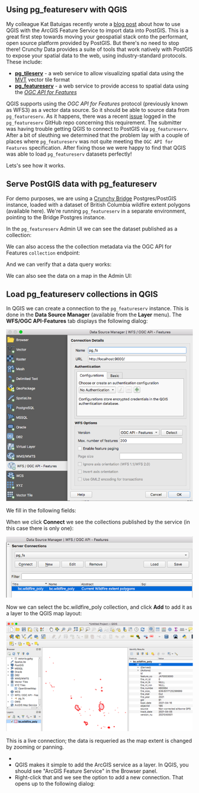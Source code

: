 ## Using pg_featureserv with QGIS

My colleague Kat Batuigas recently wrote a [blog post](https://blog.crunchydata.com/blog/arcgis-feature-service-to-postgis-the-qgis-way) about how to use QGIS with the ArcGIS Feature Service to import data into PostGIS.  This is a great first step towards moving your geospatial stack onto the performant, open source platform provided by PostGIS.  But there's no need to stop there!  Crunchy Data provides a suite of tools that work natively with PostGIS to expose your spatial data to the web, using industry-standard protocols.  These include:

* [**pg_tileserv**](https://github.com/CrunchyData/pg_tileserv) - a web service to allow visualizing spatial data using the [MVT](https://github.com/mapbox/vector-tile-spec) vector tile format
* [**pg_featureserv**](https://github.com/CrunchyData/pg_featureserv) - a web service to provide access to spatial data using the [*OGC API for Features*](http://docs.opengeospatial.org/is/17-069r3/17-069r3.html) 

QGIS supports using the *OGC API for Features* protocol (previously known as WFS3) as a vector data source.  So it should be able to source data from `pg_featureserv`.  As it happens, there was a recent [issue](https://github.com/CrunchyData/pg_featureserv/issues/63) logged in the `pg_featureserv` GitHub repo concerning this requirement.  The submitter was having trouble getting QGIS to connect to PostGIS via `pg_featureserv`.  After a bit of sleuthing we determined that the problem lay with a couple of places where `pg_featureserv` was not quite meeting the `OGC API for Features` specification.  After fixing those we were happy to find that QGIS was able to load `pg_featureserv` datasets perfectly!

Lets's see how it works. 

## Serve PostGIS data with pg_featureserv

For demo purposes, we are using a [Crunchy Bridge](https://www.crunchydata.com/products/crunchy-bridge/) Postgres/PostGIS instance, loaded with a dataset of British Columbia wildfire extent polygons (available here).  We're running `pg_featureserv` in a separate environment, pointing to the Bridge Postgres instance.

In the `pg_featureserv` Admin UI we can see the dataset published as a collection:


We can also access the the collection metadata via the OGC API for Features `collection` endpoint:

And we can verify that a data query works:

We can also see the data on a map in the Admin UI:


## Load pg_featureserv collections in QGIS

In QGIS we can create a connection to the `pg_featureserv` instance.  This is done in the **Data Source Manager** (available from the **Layer** menu).  The **WFS/OGC API-Features** tab displays the following dialog:

![QGIS Data Source Manager/Connection](qgis_dataman_connect.png)

We fill in the following fields:

When we click **Connect** we see the collections published by the service (in this case there is only one):

![QGIS Data Source Manager/OAPIF/Collections](qgis_ds_list.png)

Now we can select the bc.wildfire_poly collection, and click **Add** to add it as a layer to the QGIS map layout:

![QGIS Map](qgis_map.png)

This is a live connection; the data is requeried as the map extent is changed by zooming or panning.





 

-   
- QGIS makes it simple to add the ArcGIS service as a layer. In QGIS, you should see "ArcGIS Feature Service" in the Browser panel. 
- Right-click that and we see the option to add a new connection. That opens up to the following dialog:   

